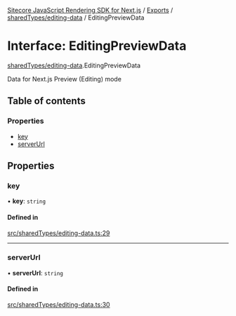 [Sitecore JavaScript Rendering SDK for Next.js](../README.md) / [Exports](../modules.md) / [sharedTypes/editing-data](../modules/sharedTypes_editing_data.md) / EditingPreviewData

# Interface: EditingPreviewData

[sharedTypes/editing-data](../modules/sharedTypes_editing_data.md).EditingPreviewData

Data for Next.js Preview (Editing) mode

## Table of contents

### Properties

- [key](sharedTypes_editing_data.EditingPreviewData.md#key)
- [serverUrl](sharedTypes_editing_data.EditingPreviewData.md#serverurl)

## Properties

### key

• **key**: `string`

#### Defined in

[src/sharedTypes/editing-data.ts:29](https://github.com/Sitecore/jss/blob/bd756fd2/packages/sitecore-jss-nextjs/src/sharedTypes/editing-data.ts#L29)

___

### serverUrl

• **serverUrl**: `string`

#### Defined in

[src/sharedTypes/editing-data.ts:30](https://github.com/Sitecore/jss/blob/bd756fd2/packages/sitecore-jss-nextjs/src/sharedTypes/editing-data.ts#L30)
